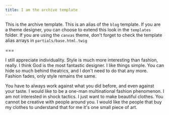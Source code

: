 ```yaml
---
title: I am the archive template
---
```


This is the archive template. This is an alias of the `blog` template. If you are a theme designer, you can choose to extend this look in the `templates` folder. If you are using the `canvas` theme, don't forget to check the template alias arrays in `partials/base.html.twig`

===

I still appreciate individuality. Style is much more interesting than fashion, really. I think God is the most fantastic designer. I like things simple. You can hide so much behind theatrics, and I don't need to do that any more. Fashion fades, only style remains the same.

You have to always work against what you did before, and even against your taste. I would like to be a one-man multinational fashion phenomenon. I am not interested in shock tactics. I just want to make beautiful clothes. You cannot be creative with people around you. I would like the people that buy my clothes to understand that for me it's one small piece of art.
